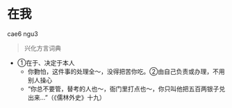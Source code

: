 # 在我
cae6 ngu3
> 兴化方言词典
- ①在于、决定于本人
  - 你覅怕，这件事的处理全～，没得把苦你吃。②由自己负责或办理，不用别人操心
  - “你总不要管，替考的人也～，衙门里打点也～，你只叫他把五百两银子兑出来…”（《儒林外史》十九）
